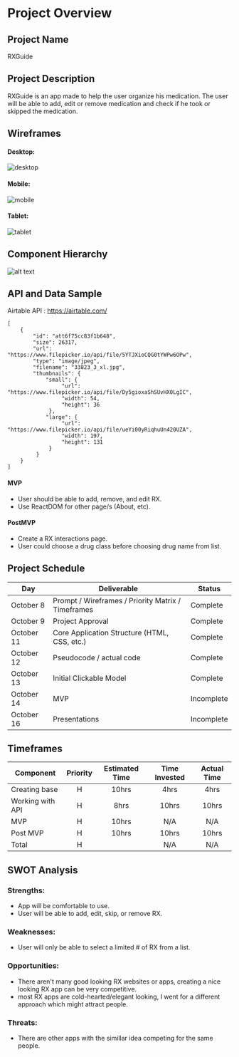 # Project Overview

## Project Name

RXGuide

## Project Description

RXGuide is an app made to help the user organize his medication.
The user will be able to add, edit or remove medication and check if he took or skipped the medication.

## Wireframes

#### Desktop: 
![desktop](https://i.imgur.com/nGl2Pbi.png)
#### Mobile: 
![mobile](https://i.imgur.com/1d2Rrpz.png)
#### Tablet: 
![tablet](https://i.imgur.com/5UDLN0K.png)

## Component Hierarchy

![alt text](https://i.imgur.com/twF7C35.png)

## API and Data Sample

Airtable API : https://airtable.com/
```
[
    {
        "id": "att6f75cc83f1b648",
        "size": 26317,
        "url": "https://www.filepicker.io/api/file/5YTJXioCQG0tYWPw6OPw",
        "type": "image/jpeg",
        "filename": "33823_3_xl.jpg",
        "thumbnails": {
            "small": {
                 "url": "https://www.filepicker.io/api/file/Dy5gioxaShSUvHX0LgIC",
                 "width": 54,
                 "height": 36
             },
            "large": {
                 "url": "https://www.filepicker.io/api/file/ueYi00yRiqhuUn420UZA",
                 "width": 197,
                 "height": 131
             }
         }
    }
]
```                         

#### MVP


- User should be able to add, remove, and edit RX.
- Use ReactDOM for other page/s (About, etc).


#### PostMVP

- Create a RX interactions page.
- User could choose a drug class before choosing drug name from list.

## Project Schedule

| Day        | Deliverable                                        | Status     |
| ---------- | -------------------------------------------------- | ---------- |
| October 8  | Prompt / Wireframes / Priority Matrix / Timeframes | Complete   |
| October 9  | Project Approval                                   | Complete |
| October 11 | Core Application Structure (HTML, CSS, etc.)       | Complete |
| October 12 | Pseudocode / actual code                           | Complete |
| October 13 | Initial Clickable Model                            | Complete |
| October 14 | MVP                                                | Incomplete |
| October 16 | Presentations                                      | Incomplete |

## Timeframes

| Component        | Priority | Estimated Time | Time Invested | Actual Time |
| ---------------- | :------: | :------------: | :-----------: | :---------: |
| Creating base    |    H     |     10hrs      |      4hrs     |     4hrs    |
| Working with API |    H     |      8hrs      |      10hrs    |     10hrs   |
| MVP              |    H     |     10hrs      |      N/A      |     N/A     |
| Post MVP         |    H     |     10hrs      |      10hrs    |     10hrs   |
| Total            |    H     |                |      N/A      |     N/A     |

## SWOT Analysis

### Strengths:

- App will be comfortable to use.
- User will be able to add, edit, skip, or remove RX.

### Weaknesses:

- User will only be able to select a limited # of RX from a list.

### Opportunities:

- There aren't many good looking RX websites or apps, creating a nice looking RX app can be very competitive.
- most RX apps are cold-hearted/elegant looking, I went for a different approach which might attract people.

### Threats:

- There are other apps with the simillar idea competing for the same people.
